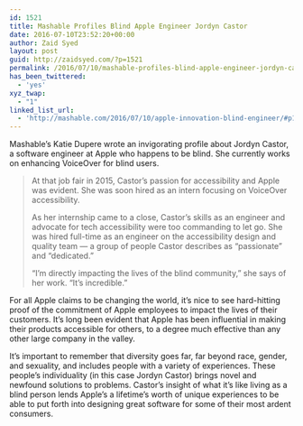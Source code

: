 ```yaml
---
id: 1521
title: Mashable Profiles Blind Apple Engineer Jordyn Castor
date: 2016-07-10T23:52:20+00:00
author: Zaid Syed
layout: post
guid: http://zaidsyed.com/?p=1521
permalink: /2016/07/10/mashable-profiles-blind-apple-engineer-jordyn-castor/
has_been_twittered:
  - 'yes'
xyz_twap:
  - "1"
linked_list_url:
  - 'http://mashable.com/2016/07/10/apple-innovation-blind-engineer/#p1xLlmjTsOqs'
---
```

Mashable&#8217;s Katie Dupere wrote an invigorating profile about Jordyn Castor, a software engineer at Apple who happens to be blind. She currently works on enhancing VoiceOver for blind users.

> At that job fair in 2015, Castor&#8217;s passion for accessibility and Apple was evident. She was soon hired as an intern focusing on VoiceOver accessibility.
> 
> As her internship came to a close, Castor&#8217;s skills as an engineer and advocate for tech accessibility were too commanding to let go. She was hired full-time as an engineer on the accessibility design and quality team — a group of people Castor describes as &#8220;passionate&#8221; and &#8220;dedicated.&#8221;
> 
> &#8220;I&#8217;m directly impacting the lives of the blind community,&#8221; she says of her work. &#8220;It&#8217;s incredible.&#8221; 

For all Apple claims to be changing the world, it&#8217;s nice to see hard-hitting proof of the commitment of Apple employees to impact the lives of their customers. It&#8217;s long been evident that Apple has been influential in making their products accessible for others, to a degree much effective than any other large company in the valley.

It&#8217;s important to remember that diversity goes far, far beyond race, gender, and sexuality, and includes people with a variety of experiences. These people&#8217;s individuality (in this case Jordyn Castor) brings novel and newfound solutions to problems. Castor&#8217;s insight of what it&#8217;s like living as a blind person lends Apple&#8217;s a lifetime&#8217;s worth of unique experiences to be able to put forth into designing great software for some of their most ardent consumers.